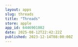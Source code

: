```yaml
---
layout: apps
slug: threads
title: "Threads"
store: apple
app_id: 6446901002
date: 2025-08-12T22:42:22Z
published: 2023-12-14T08:00:00Z
---
```

